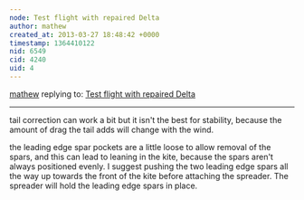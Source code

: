 ```yaml
---
node: Test flight with repaired Delta
author: mathew
created_at: 2013-03-27 18:48:42 +0000
timestamp: 1364410122
nid: 6549
cid: 4240
uid: 4
---
```




[mathew](../profile/mathew) replying to: [Test flight with repaired Delta](../notes/patcoyle/3-26-2013/test-flight-repaired-delta-3)

----
tail correction can work a bit but it isn't the best for stability, because the amount of drag the tail adds will change with the wind.

the leading edge spar pockets are a little loose to allow removal of the spars, and this can lead to leaning in the kite, because the spars aren't always positioned evenly. I suggest pushing the two leading edge spars all the way up towards the front of the kite before attaching the spreader.  The spreader will hold the leading edge spars in place.
